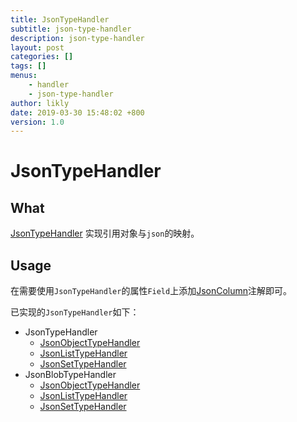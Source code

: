 ```yaml
---
title: JsonTypeHandler
subtitle: json-type-handler
description: json-type-handler
layout: post
categories: []
tags: []
menus:
    - handler
    - json-type-handler
author: likly
date: 2019-03-30 15:48:02 +800
version: 1.0
---
```


# JsonTypeHandler

## What

[JsonTypeHandler](/final-mybatis/final-mybatis-core/src/main/java/org/finalframework/mybatis/handler/JsonTypeHandler.java)
实现引用对象与`json`的映射。

## Usage

在需要使用`JsonTypeHandler`的属性`Field`上添加[JsonColumn](/final-data/final-data-annotation/src/main/java/org/finalframework/data/annotation/JsonColumn.java)注解即可。

已实现的`JsonTypeHandler`如下：

* JsonTypeHandler
    * [JsonObjectTypeHandler](/final-mybatis/final-mybatis-core/src/main/java/org/finalframework/mybatis/handler/JsonObjectTypeHandler.java)
    * [JsonListTypeHandler](/final-mybatis/final-mybatis-core/src/main/java/org/finalframework/mybatis/handler/JsonListTypeHandler.java)
    * [JsonSetTypeHandler](/final-mybatis/final-mybatis-core/src/main/java/org/finalframework/mybatis/handler/JsonSetTypeHandler.java)
* JsonBlobTypeHandler
    * [JsonObjectTypeHandler](/final-mybatis/final-mybatis-core/src/main/java/org/finalframework/mybatis/handler/JsonObjectBlobTypeHandler.java)
    * [JsonListTypeHandler](/final-mybatis/final-mybatis-core/src/main/java/org/finalframework/mybatis/handler/JsonListTypeHandler.java)
    * [JsonSetTypeHandler](/final-mybatis/final-mybatis-core/src/main/java/org/finalframework/mybatis/handler/JsonSetTypeHandler.java)
    